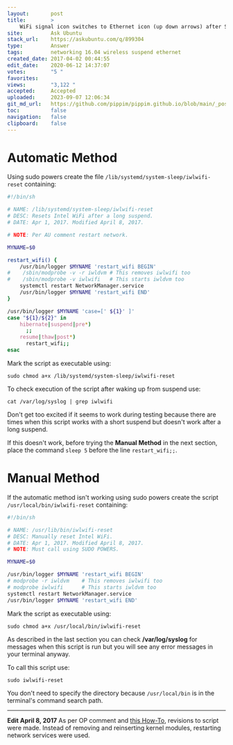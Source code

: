 ```yaml
---
layout:       post
title:        >
    WiFi signal icon switches to Ethernet icon (up down arrows) after Suspend?
site:         Ask Ubuntu
stack_url:    https://askubuntu.com/q/899304
type:         Answer
tags:         networking 16.04 wireless suspend ethernet
created_date: 2017-04-02 00:44:55
edit_date:    2020-06-12 14:37:07
votes:        "5 "
favorites:    
views:        "3,122 "
accepted:     Accepted
uploaded:     2023-09-07 12:06:34
git_md_url:   https://github.com/pippim/pippim.github.io/blob/main/_posts/2017/2017-04-02-WiFi-signal-icon-switches-to-Ethernet-icon-_up-down-arrows_-after-Suspend_.md
toc:          false
navigation:   false
clipboard:    false
---
```


# Automatic Method

Using sudo powers create the file `/lib/systemd/system-sleep/iwlwifi-reset` containing:

``` sh
#!/bin/sh

# NAME: /lib/systemd/system-sleep/iwlwifi-reset
# DESC: Resets Intel WiFi after a long suspend.
# DATE: Apr 1, 2017. Modified April 8, 2017.

# NOTE: Per AU comment restart network.

MYNAME=$0

restart_wifi() {
    /usr/bin/logger $MYNAME 'restart_wifi BEGIN'
#    /sbin/modprobe -v -r iwldvm # This removes iwlwifi too
#    /sbin/modprobe -v iwlwifi   # This starts iwldvm too
    systemctl restart NetworkManager.service
    /usr/bin/logger $MYNAME 'restart_wifi END'
}

/usr/bin/logger $MYNAME 'case=[' ${1}' ]'
case "${1}/${2}" in
    hibernate|suspend|pre*)
      ;;
    resume|thaw|post*)
      restart_wifi;;
esac
```

Mark the script as executable using:

``` 
sudo chmod a+x /lib/systemd/system-sleep/iwlwifi-reset
```

To check execution of the script after waking up from suspend use:

``` 
cat /var/log/syslog | grep iwlwifi
```

Don't get too excited if it seems to work during testing because there are times when this script works with a short suspend but doesn't work after a long suspend.

If this doesn't work, before trying the **Manual Method** in the next section, place the command `sleep 5` before the line `restart_wifi;;`.

# Manual Method

If the automatic method isn't working using sudo powers create the script `/usr/local/bin/iwlwifi-reset` containing:

``` sh
#!/bin/sh

# NAME: /usr/lib/bin/iwlwifi-reset
# DESC: Manually reset Intel WiFi.
# DATE: Apr 1, 2017. Modified April 8, 2017.
# NOTE: Must call using SUDO POWERS.

MYNAME=$0

/usr/bin/logger $MYNAME 'restart_wifi BEGIN'
# modprobe -r iwldvm    # This removes iwlwifi too
# modprobe iwlwifi      # This starts iwldvm too
systemctl restart NetworkManager.service
/usr/bin/logger $MYNAME 'restart_wifi END'
```

Mark the script as executable using:

``` 
sudo chmod a+x /usr/local/bin/iwlwifi-reset
```

As described in the last section you can check **/var/log/syslog** for messages when this script is run but you will see any error messages in your terminal anyway.

To call this script use:

``` 
sudo iwlwifi-reset
```

You don't need to specify the directory because `/usr/local/bin` is in the terminal's command search path.


----------

**Edit April 8, 2017** As per OP comment and [this How-To][1], revisions to script were made. Instead of removing and reinserting kernel modules, restarting network services were used.


  [1]: https://linuxconfig.org/how-to-restart-network-on-ubuntu-16-04-xenial-xerus-linux
